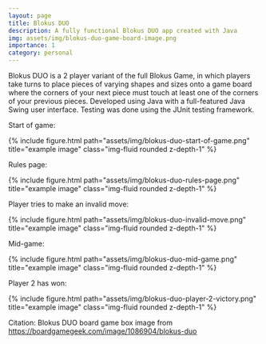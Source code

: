 ```yaml
---
layout: page
title: Blokus DUO
description: A fully functional Blokus DUO app created with Java
img: assets/img/blokus-duo-game-board-image.png
importance: 1
category: personal
---
```


[//]: # (CITATION: assests/img/blokus-duo-board-game-image.png was taken from https://boardgamegeek.com/image/1086904/blokus-duo)
Blokus DUO is a 2 player variant of the full Blokus Game, in which players take turns to place pieces of varying shapes and sizes onto a game board where the corners of your next piece must touch at least one of the corners of your previous pieces. Developed using Java with a full-featured Java Swing user interface. Testing was done using the JUnit testing framework.

Start of game:
<div class="row">
    <div class="col-sm mt-3 mt-md-0">
        {% include figure.html path="assets/img/blokus-duo-start-of-game.png" title="example image" class="img-fluid rounded z-depth-1" %}
    </div>
</div>

Rules page:
<div class="row">
    <div class="col-sm mt-3 mt-md-0">
        {% include figure.html path="assets/img/blokus-duo-rules-page.png" title="example image" class="img-fluid rounded z-depth-1" %}
    </div>
</div>

Player tries to make an invalid move:
<div class="row">
    <div class="col-sm mt-3 mt-md-0">
        {% include figure.html path="assets/img/blokus-duo-invalid-move.png" title="example image" class="img-fluid rounded z-depth-1" %}
    </div>
</div>

Mid-game:
<div class="row">
    <div class="col-sm mt-3 mt-md-0">
        {% include figure.html path="assets/img/blokus-duo-mid-game.png" title="example image" class="img-fluid rounded z-depth-1" %}
    </div>
</div>


Player 2 has won:
<div class="row">
    <div class="col-sm mt-3 mt-md-0">
        {% include figure.html path="assets/img/blokus-duo-player-2-victory.png" title="example image" class="img-fluid rounded z-depth-1" %}
    </div>
</div>

Citation: Blokus DUO board game box image from https://boardgamegeek.com/image/1086904/blokus-duo
